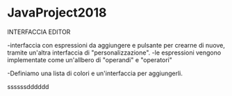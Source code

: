 # JavaProject2018

INTERFACCIA EDITOR

-interfaccia con espressioni da aggiungere e pulsante per crearne di nuove, tramite un'altra interfaccia di "personalizzazione".
  -le espressioni vengono implementate come un'allbero di "operandi" e "operatori"

-Definiamo una lista di colori e un'interfaccia per aggiungerli.


ssssssdddddd
